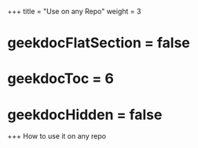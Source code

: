 +++
title  = "Use on any Repo"
weight = 3

# geekdocFlatSection = false
# geekdocToc = 6
# geekdocHidden = false
+++
How to use it on any repo
